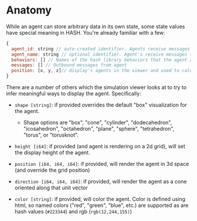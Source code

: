 # Anatomy

While an agent can store arbitrary data in its own state, some state values have special meaning in HASH. You're already familiar with a few:

```javascript
{ 
  agent_id: string // auto-created identifier. Agents receive messages to their ID.
  agent_name: string // optional identifier. Agent's receive messages to their name. 
  behaviors: [] // Names of the hash library behaviors that the agent apply to advance their state every simulation step N to N+1. 
  messages: [] // Outbound messages from agent 
  position: [x, y, z]// display's agents in the viewer and used to calculate neighbors 
}
```

There are a number of others which the simulation viewer looks at to try to infer meaningful ways to display the agent. Specifically:

* `shape [string]`: if provided overrides the default "box" visualization for the agent. 

  * Shape options are "box", "cone", "cylinder", "dodecahedron", "icosahedron", "octahedron", "plane", "sphere", "tetrahedron", "torus", or "torusknot".

* `height [i64]`: if provided \(and agent is rendering on a 2d grid\), will set the display height of the agent.

* `position [i64, i64, i64]`: if provided, will render the agent in 3d space \(and override the grid position\)

* `direction [i64, i64, i64]`: if provided, will render the agent as a cone oriented along that unit vector

* `color [string]`: if provided, will color the agent.  Color is defined using html, so named colors \("red", "green", "blue", etc.\) are supported as are hash values \(`#223344`\) and rgb \(`rgb(12,244,155)`\)


